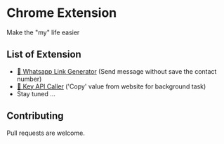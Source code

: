 # Chrome Extension

Make the "my" life easier

## List of Extension

* [:raised_hands: Whatsapp Link Generator](https://github.com/amzar96/chrome-extension/tree/master/whatsapp-link-generator "Whatsapp Link Generator") (Send message without save the contact number)
* [:raised_hands: Key API Caller](https://github.com/amzar96/chrome-extension/tree/master/key-api-caller "Key API Caller") ('Copy' value from website for background task)
* Stay tuned ...

## Contributing
Pull requests are welcome.
